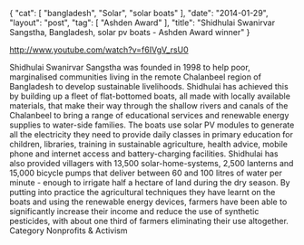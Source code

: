{
   "cat": [
      "bangladesh",
      "Solar",
      "solar boats"
   ],
   "date": "2014-01-29",
   "layout": "post",
   "tag": [
      "Ashden Award"
   ],
   "title": "Shidhulai Swanirvar Sangstha, Bangladesh, solar pv boats - Ashden Award winner"
}

http://www.youtube.com/watch?v=f6IVgV_rsU0

Shidhulai Swanirvar Sangstha was founded in 1998 to help poor, marginalised communities living in the remote Chalanbeel region of Bangladesh to develop sustainable livelihoods. Shidhulai has achieved this by building up a fleet of flat-bottomed boats, all made with locally available materials, that make their way through the shallow rivers and canals of the Chalanbeel to bring a range of educational services and renewable energy supplies to water-side families. The boats use solar PV modules to generate all the electricity they need to provide daily classes in primary education for children, libraries, training in sustainable agriculture, health advice, mobile phone and internet access and battery-charging facilities. Shidhulai has also provided villagers with 13,500 solar-home-systems, 2,500 lanterns and 15,000 bicycle pumps that deliver between 60 and 100 litres of water per minute - enough to irrigate half a hectare of land during the dry season. By putting into practice the agricultural techniques they have learnt on the boats and using the renewable energy devices, farmers have been able to significantly increase their income and reduce the use of synthetic pesticides, with about one third of farmers eliminating their use altogether.
Category
Nonprofits & Activism